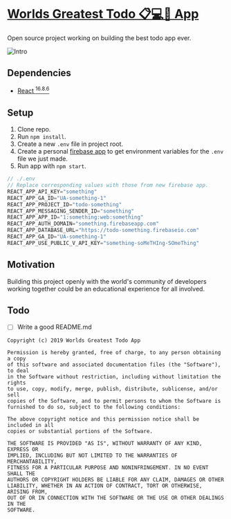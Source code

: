 # [Worlds Greatest Todo 📋💻📱 App](https://worldsgreatesttodoapp.com/)

Open source project working on building the best todo app ever.

![Intro](./intro.gif)

## Dependencies

* [React <sup>16.8.6</sup>](https://5bcf5863c6aed64970d6de5b--reactjs.netlify.com/)

## Setup

1. Clone repo.
2. Run `npm install`.
3. Create a new `.env` file in project root.
4. Create a personal [firebase app](https://firebase.google.com/) to get environment variables for the `.env` file we just made.
5. Run app with `npm start`.

```js
// ./.env
// Replace corresponding values with those from new firebase app.
REACT_APP_API_KEY="something"
REACT_APP_GA_ID="UA-something-1"
REACT_APP_PROJECT_ID="todo-something"
REACT_APP_MESSAGING_SENDER_ID="something"
REACT_APP_APP_ID="1:something:web:something"
REACT_APP_AUTH_DOMAIN="something.firebaseapp.com"
REACT_APP_DATABASE_URL="https://todo-something.firebaseio.com"
REACT_APP_GA_ID="UA-something-1"
REACT_APP_USE_PUBLIC_V_API_KEY="something-soMeTHIng-SOmeThing"
```

## Motivation

Building this project openly with the world's community of developers working together could be an educational experience for all involved.

## Todo

* [ ] Write a good README.md

```terminal
Copyright (c) 2019 Worlds Greatest Todo App

Permission is hereby granted, free of charge, to any person obtaining a copy
of this software and associated documentation files (the "Software"), to deal
in the Software without restriction, including without limitation the rights
to use, copy, modify, merge, publish, distribute, sublicense, and/or sell
copies of the Software, and to permit persons to whom the Software is
furnished to do so, subject to the following conditions:

The above copyright notice and this permission notice shall be included in all
copies or substantial portions of the Software.

THE SOFTWARE IS PROVIDED "AS IS", WITHOUT WARRANTY OF ANY KIND, EXPRESS OR
IMPLIED, INCLUDING BUT NOT LIMITED TO THE WARRANTIES OF MERCHANTABILITY,
FITNESS FOR A PARTICULAR PURPOSE AND NONINFRINGEMENT. IN NO EVENT SHALL THE
AUTHORS OR COPYRIGHT HOLDERS BE LIABLE FOR ANY CLAIM, DAMAGES OR OTHER
LIABILITY, WHETHER IN AN ACTION OF CONTRACT, TORT OR OTHERWISE, ARISING FROM,
OUT OF OR IN CONNECTION WITH THE SOFTWARE OR THE USE OR OTHER DEALINGS IN THE
SOFTWARE.
```
